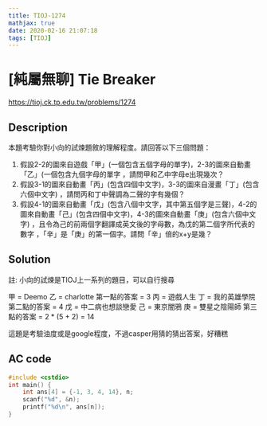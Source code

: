 ```yaml
---
title: TIOJ-1274
mathjax: true
date: 2020-02-16 21:07:18
tags: [TIOJ]
---
```

# [純屬無聊] Tie Breaker

https://tioj.ck.tp.edu.tw/problems/1274

## Description
本題考驗你對小向的試煉題敘的理解程度。請回答以下三個問題：

1. 假設2-2的圖來自遊戲「甲」(一個包含五個字母的單字)，2-3的圖來自動畫「乙」(一個包含九個字母的單字 ，請問甲和乙中字母e出現幾次？
2. 假設3-1的圖來自動畫「丙」(包含四個中文字)，3-3的圖來自漫畫「丁」(包含六個中文字) ，請問丙和丁中聲調為二聲的字有幾個？
3. 假設4-1的圖來自動畫「戊」(包含八個中文字，其中第五個字是三聲)，4-2的圖來自動畫「己」(包含四個中文字)，4-3的圖來自動畫「庚」(包含六個中文字) ，且令為己的前兩個字翻譯成英文後的字母數，為戊的第二個字所代表的數字 ，「辛」是「庚」的第一個字。請問「辛」倍的x+y是幾？


## Solution
註: 小向的試煉是TIOJ上一系列的題目，可以自行搜尋

甲 = Deemo 乙 = charlotte
第一點的答案 = 3
丙 = 遊戲人生 丁 = 我的英雄學院
第二點的答案 = 4
戊 = 中二病也想談戀愛 己 = 東京闇鴉 庚 = 雙星之陰陽師
第三點的答案 = 2 * (5 + 2) = 14

這題是考驗油度或是google程度，不過casper用猜的猜出答案，好糟糕

## AC code
``` cpp
#include <cstdio>
int main() {
	int ans[4] = {-1, 3, 4, 14}, n;
	scanf("%d", &n);
	printf("%d\n", ans[n]);
}
```
